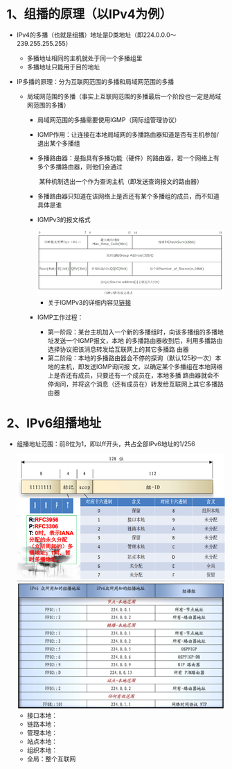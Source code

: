 # 1、组播的原理（以IPv4为例）

- IPv4的多播（也就是组播）地址是D类地址（即224.0.0.0～239.255.255.255）

  - 多播地址相同的主机就处于同一个多播组里
  - 多播地址只能用于目的地址

- IP多播的原理：分为互联网范围的多播和局域网范围的多播

  - 局域网范围的多播（事实上互联网范围的多播最后一个阶段也一定是局域网范围的多播）

    - 局域网范围的多播需要使用IGMP（网际组管理协议）

    - IGMP作用：让连接在本地局域网的多播路由器知道是否有主机参加/退出某个多播组

    - 多播路由器：是指具有多播功能（硬件）的路由器，若一个网络上有多个多播路由器，则他们会通过

      ​						某种机制选出一个作为查询主机（即发送查询报文的路由器）

    - 多播路由器只知道在该网络上是否还有某个多播组的成员，而不知道具体是谁

    - IGMPv3的报文格式

      <img src="./img/IGMPv3报文格式.png">

      - 关于IGMPv3的详细内容见[链接](./ICMPv6--MLD.md)

    - IGMP工作过程：

      - 第一阶段：某台主机加入一个新的多播组时，向该多播组的多播地址发送一个IGMP报文，本地 				   的多播路由器收到后，利用多播路由选择协议把该消息转发给互联网上的其它多播路				   由器
      - 第二阶段：本地的多播路由器会不停的探询（默认125秒一次）本地的主机，即发送IGMP询问报 
                           文，以确定某个多播组在本地网络上是否还有成员，只要还有一个成员在，本地多播
                           路由器就会不停询问，并将这个消息（还有成员在）转发给互联网上其它多播路由器

# 2、IPv6组播地址

- 组播地址范围：前8位为1，即以ff开头，共占全部IPv6地址的1/256

  <img src="./img/IPv6组播地址-1.png">

  <img src="./img/IPv6组播地址-2.png">

  - 接口本地：
  - 链路本地：
  - 管理本地：
  - 站点本地：
  - 组织本地：
  - 全局：整个互联网